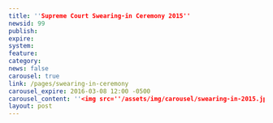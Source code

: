 ```yaml
---
title: ''Supreme Court Swearing-in Ceremony 2015''
newsid: 99
publish: 
expire: 
system: 
feature: 
category: 
news: false
carousel: true
link: /pages/swearing-in-ceremony
carousel_expire: 2016-03-08 12:00 -0500
carousel_content: ''<img src=''/assets/img/carousel/swearing-in-2015.jpg'' alt=''chief justice reif and vice chief justice combs being sworn in. Title ""Supreme Court of Oklahoma, 2015 Swearing-In""'' />''
layout: post
---
```

